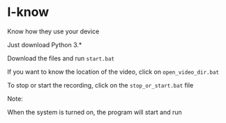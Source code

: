 # I-know
Know how they use your device

Just download Python 3.*

Download the files and run `start.bat`

If you want to know the location of the video, click on `open_video_dir.bat`

To stop or start the recording, click on the `stop_or_start.bat` file

Note:

When the system is turned on, the program will start and run
